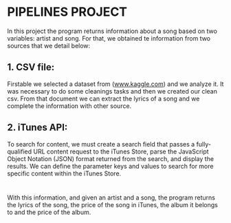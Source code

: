 # PIPELINES PROJECT
In this project the program returns information about a song based on two variables: artist and song.
For that, we obtained te information from two sources that we detail below:
## 1. CSV file:
Firstable we selected a dataset from (www.kaggle.com) and we analyze it. It was necessary to do some cleanings tasks and then we created our clean csv. From that document we can extract the lyrics of a song and we complete the information with other source.
## 2. iTunes API:
To search for content, we must create a search field that passes a fully-qualified URL content request to the iTunes Store, parse the JavaScript Object Notation (JSON) format returned from the search, and display the results. We can define the parameter keys and values to search for more specific content within the iTunes Store.

#
With this information, and given an artist and a song, the program returns the lyrics of the song, the price of the song in iTunes, the album it belongs to and the price of the album.


